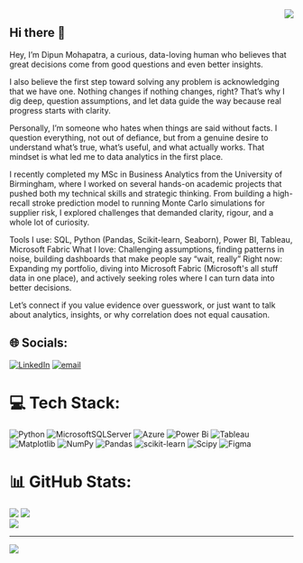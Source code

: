 <img align="right" src="https://visitor-badge.laobi.icu/badge?page_id=DipunMohapatra.DipunMohapatra" />

## Hi there 👋
Hey, I’m Dipun Mohapatra, a curious, data-loving human who believes that great decisions come from good questions and even better insights.

I also believe the first step toward solving any problem is acknowledging that we have one. Nothing changes if nothing changes, right? That’s why I dig deep, question assumptions, and let data guide the way because real progress starts with clarity.

Personally, I’m someone who hates when things are said without facts. I question everything, not out of defiance, but from a genuine desire to understand what’s true, what’s useful, and what actually works. That mindset is what led me to data analytics in the first place.

I recently completed my MSc in Business Analytics from the University of Birmingham, where I worked on several hands-on academic projects that pushed both my technical skills and strategic thinking. From building a high-recall stroke prediction model to running Monte Carlo simulations for supplier risk, I explored challenges that demanded clarity, rigour, and a whole lot of curiosity.

Tools I use: SQL, Python (Pandas, Scikit-learn, Seaborn), Power BI, Tableau, Microsoft Fabric
What I love: Challenging assumptions, finding patterns in noise, building dashboards that make people say “wait, really”
Right now: Expanding my portfolio, diving into Microsoft Fabric (Microsoft's all stuff data in one place), and actively seeking roles where I can turn data into better decisions.

Let’s connect if you value evidence over guesswork, or just want to talk about analytics, insights, or why correlation does not equal causation.

## 🌐 Socials:
[![LinkedIn](https://img.shields.io/badge/LinkedIn-%230077B5.svg?logo=linkedin&logoColor=white)](https://www.linkedin.com/in/dipun-mohapatra) [![email](https://img.shields.io/badge/Email-D14836?logo=gmail&logoColor=white)](mailto:dipunmohapatraaa@gmail.com)


# 💻 Tech Stack:
![Python](https://img.shields.io/badge/python-3670A0?style=for-the-badge&logo=python&logoColor=ffdd54) ![MicrosoftSQLServer](https://img.shields.io/badge/Microsoft%20SQL%20Server-CC2927?style=for-the-badge&logo=microsoft%20sql%20server&logoColor=white) ![Azure](https://img.shields.io/badge/azure-%230072C6.svg?style=for-the-badge&logo=microsoftazure&logoColor=white) ![Power Bi](https://img.shields.io/badge/power_bi-F2C811?style=for-the-badge&logo=powerbi&logoColor=black) ![Tableau](https://img.shields.io/badge/Tableau-E97627?style=for-the-badge&logo=Tableau&logoColor=white) ![Matplotlib](https://img.shields.io/badge/Matplotlib-%23ffffff.svg?style=for-the-badge&logo=Matplotlib&logoColor=black) ![NumPy](https://img.shields.io/badge/numpy-%23013243.svg?style=for-the-badge&logo=numpy&logoColor=white) ![Pandas](https://img.shields.io/badge/pandas-%23150458.svg?style=for-the-badge&logo=pandas&logoColor=white) ![scikit-learn](https://img.shields.io/badge/scikit--learn-%23F7931E.svg?style=for-the-badge&logo=scikit-learn&logoColor=white) ![Scipy](https://img.shields.io/badge/SciPy-%230C55A5.svg?style=for-the-badge&logo=scipy&logoColor=%white) ![Figma](https://img.shields.io/badge/figma-%23F24E1E.svg?style=for-the-badge&logo=figma&logoColor=white) 
# 📊 GitHub Stats:
![](https://github-readme-stats.vercel.app/api?username=DipunMohapatra&theme=dark&hide_border=false&include_all_commits=true&count_private=false)
![](https://nirzak-streak-stats.vercel.app/?user=DipunMohapatra&theme=dark&hide_border=false)<br/>
![](https://github-readme-stats.vercel.app/api/top-langs/?username=DipunMohapatra&theme=dark&hide_border=false&include_all_commits=true&count_private=false&layout=compact)

---
[![](https://visitcount.itsvg.in/api?id=DipunMohapatra&icon=0&color=1)](https://visitcount.itsvg.in)

<!-- Proudly created with GPRM ( https://gprm.itsvg.in ) -->
